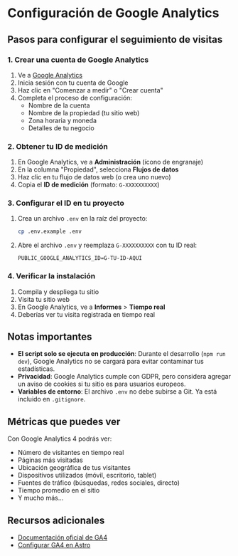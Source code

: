 # Configuración de Google Analytics

## Pasos para configurar el seguimiento de visitas

### 1. Crear una cuenta de Google Analytics

1. Ve a [Google Analytics](https://analytics.google.com/)
2. Inicia sesión con tu cuenta de Google
3. Haz clic en "Comenzar a medir" o "Crear cuenta"
4. Completa el proceso de configuración:
   - Nombre de la cuenta
   - Nombre de la propiedad (tu sitio web)
   - Zona horaria y moneda
   - Detalles de tu negocio

### 2. Obtener tu ID de medición

1. En Google Analytics, ve a **Administración** (ícono de engranaje)
2. En la columna "Propiedad", selecciona **Flujos de datos**
3. Haz clic en tu flujo de datos web (o crea uno nuevo)
4. Copia el **ID de medición** (formato: `G-XXXXXXXXXX`)

### 3. Configurar el ID en tu proyecto

1. Crea un archivo `.env` en la raíz del proyecto:
   ```bash
   cp .env.example .env
   ```

2. Abre el archivo `.env` y reemplaza `G-XXXXXXXXXX` con tu ID real:
   ```
   PUBLIC_GOOGLE_ANALYTICS_ID=G-TU-ID-AQUI
   ```

### 4. Verificar la instalación

1. Compila y despliega tu sitio
2. Visita tu sitio web
3. En Google Analytics, ve a **Informes** > **Tiempo real**
4. Deberías ver tu visita registrada en tiempo real

## Notas importantes

- **El script solo se ejecuta en producción**: Durante el desarrollo (`npm run dev`), Google Analytics no se cargará para evitar contaminar tus estadísticas.
- **Privacidad**: Google Analytics cumple con GDPR, pero considera agregar un aviso de cookies si tu sitio es para usuarios europeos.
- **Variables de entorno**: El archivo `.env` no debe subirse a Git. Ya está incluido en `.gitignore`.

## Métricas que puedes ver

Con Google Analytics 4 podrás ver:
- Número de visitantes en tiempo real
- Páginas más visitadas
- Ubicación geográfica de tus visitantes
- Dispositivos utilizados (móvil, escritorio, tablet)
- Fuentes de tráfico (búsquedas, redes sociales, directo)
- Tiempo promedio en el sitio
- Y mucho más...

## Recursos adicionales

- [Documentación oficial de GA4](https://support.google.com/analytics/answer/10089681)
- [Configurar GA4 en Astro](https://docs.astro.build/en/guides/integrations-guide/)
